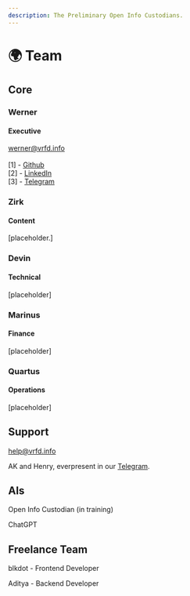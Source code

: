```yaml
---
description: The Preliminary Open Info Custodians.
---
```


# 🌍 Team

## Core

### Werner&#x20;

#### Executive

werner@vrfd.info\
\
\[1] - [Github](https://github.com/WernerVdM97)\
\[2] - [LinkedIn](https://www.linkedin.com/in/werner-van-der-merwe-57b074192)\
\[3] - [Telegram](https://t.me/werner111)

### Zirk

#### Content

\[placeholder.]

### Devin

#### Technical

\[placeholder]

### Marinus

#### Finance

\[placeholder]

### Quartus

#### Operations

\[placeholder]

## Support

help@vrfd.info

AK and Henry, everpresent in our [Telegram](https://t.me/echelonchat).

## AIs

Open Info Custodian (in training)

ChatGPT

## Freelance Team

blkdot - Frontend Developer

Aditya - Backend Developer
